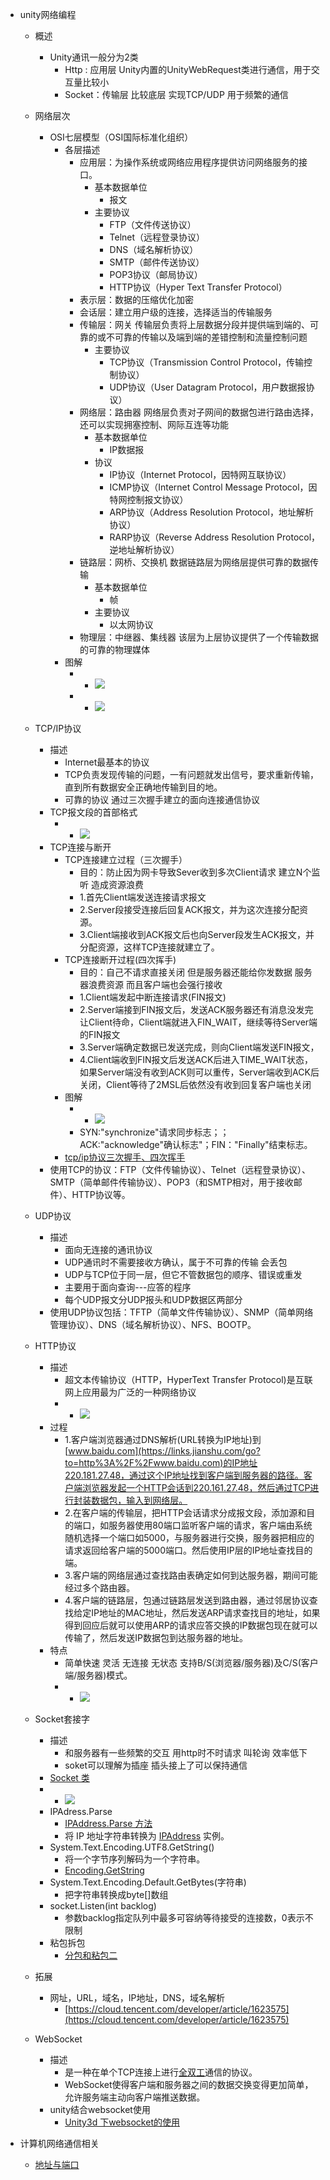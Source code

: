 *   unity网络编程
    *   概述
        *   Unity通讯一般分为2类
            *   Http : 应用层 Unity内置的UnityWebRequest类进行通信，用于交互量比较小
            *   Socket：传输层 比较底层 实现TCP/UDP 用于频繁的通信
        
    *   网络层次
        *   OSI七层模型（OSI国际标准化组织）
            *   各层描述
                *   应用层：为操作系统或网络应用程序提供访问网络服务的接口。
                    *   基本数据单位
                        *   报文
                    *   主要协议
                        *   FTP（文件传送协议）
                        *   Telnet（远程登录协议）
                        *   DNS（域名解析协议）
                        *   SMTP（邮件传送协议）
                        *   POP3协议（邮局协议）
                        *   HTTP协议（Hyper Text Transfer Protocol）
                *   表示层：数据的压缩优化加密
                *   会话层：建立用户级的连接，选择适当的传输服务
                *   传输层：网关 传输层负责将上层数据分段并提供端到端的、可靠的或不可靠的传输以及端到端的差错控制和流量控制问题
                    *   主要协议
                        *   TCP协议（Transmission Control Protocol，传输控制协议）
                        *   UDP协议（User Datagram Protocol，用户数据报协议）
                *   网络层：路由器 网络层负责对子网间的数据包进行路由选择，还可以实现拥塞控制、网际互连等功能
                    *   基本数据单位
                        *   IP数据报
                    *   协议
                        *   IP协议（Internet Protocol，因特网互联协议）
                        *   ICMP协议（Internet Control Message Protocol，因特网控制报文协议）
                        *   ARP协议（Address Resolution Protocol，地址解析协议）
                        *   RARP协议（Reverse Address Resolution Protocol，逆地址解析协议）
                *   链路层：网桥、交换机 数据链路层为网络层提供可靠的数据传输
                    *   基本数据单位
                        *   帧
                    *   主要协议
                        *   以太网协议
                *   物理层：中继器、集线器 该层为上层协议提供了一个传输数据的可靠的物理媒体
            *   图解
                *   *   ![](https://api2.mubu.com/v3/document_image/7f257e96-af51-4f93-a131-e112be29e411-11312918.jpg)
                *   *   ![](https://api2.mubu.com/v3/document_image/1f93ba44-831f-45dc-ab02-2cfded992d28-11312918.jpg)
        
    *   TCP/IP协议
        *   描述
            *   Internet最基本的协议
            *   TCP负责发现传输的问题，一有问题就发出信号，要求重新传输，直到所有数据安全正确地传输到目的地。
            *   可靠的协议 通过三次握手建立的面向连接通信协议
        *   TCP报文段的首部格式
            *   *   ![](https://api2.mubu.com/v3/document_image/7d624b1d-4d03-4957-8935-7a512a1df2ef-11312918.jpg)
        *   TCP连接与断开
            *   TCP连接建立过程（三次握手）
                *   目的：防止因为网卡导致Sever收到多次Client请求 建立N个监听 造成资源浪费
                *   1.首先Client端发送连接请求报文
                *   2.Server段接受连接后回复ACK报文，并为这次连接分配资源。
                *   3.Client端接收到ACK报文后也向Server段发生ACK报文，并分配资源，这样TCP连接就建立了。
            *   TCP连接断开过程(四次挥手)
                *   目的：自己不请求直接关闭 但是服务器还能给你发数据 服务器浪费资源 而且客户端也会强行接收
                *   1.Client端发起中断连接请求(FIN报文)
                *   2.Server端接到FIN报文后，发送ACK服务器还有消息没发完让Client待命，Client端就进入FIN\_WAIT，继续等待Server端的FIN报文
                *   3.Server端确定数据已发送完成，则向Client端发送FIN报文，
                *   4.Client端收到FIN报文后发送ACK后进入TIME\_WAIT状态，如果Server端没有收到ACK则可以重传，Server端收到ACK后 关闭，Client等待了2MSL后依然没有收到回复客户端也关闭
            *   图解
                *   *   ![](https://api2.mubu.com/v3/document_image/3523a0c7-eaf3-4ae5-a8b6-f084742e0eee-11312918.jpg)
                *   SYN:"synchronize"请求同步标志；；ACK:"acknowledge"确认标志"；FIN："Finally"结束标志。
            *   [tcp/ip协议三次握手、四次挥手](https://blog.csdn.net/weixin_43303455/article/details/119899706?utm_medium=distribute.pc_feed_v2.none-task-blog-hot-13.pc_personrecdepth_1-utm_source=distribute.pc_feed_v2.none-task-blog-hot-13.pc_personrec)
        *   使用TCP的协议：FTP（文件传输协议）、Telnet（远程登录协议）、SMTP（简单邮件传输协议）、POP3（和SMTP相对，用于接收邮件）、HTTP协议等。
    *   UDP协议
        *   描述
            *   面向无连接的通讯协议
            *   UDP通讯时不需要接收方确认，属于不可靠的传输 会丢包
            *   UDP与TCP位于同一层，但它不管数据包的顺序、错误或重发
            *   主要用于面向查询---应答的程序
            *   每个UDP报文分UDP报头和UDP数据区两部分
        *   使用UDP协议包括：TFTP（简单文件传输协议）、SNMP（简单网络管理协议）、DNS（域名解析协议）、NFS、BOOTP。
    *   HTTP协议
        *   描述
            *   超文本传输协议（HTTP，HyperText Transfer Protocol)是互联网上应用最为广泛的一种网络协议
            *   *   ![](https://api2.mubu.com/v3/document_image/6d753c8c-ad10-444e-a3ca-3f6dc0481bfb-11312918.jpg)
        *   过程
            *   1.客户端浏览器通过DNS解析(URL转换为IP地址)到[www.baidu.com](https://links.jianshu.com/go?to=http%3A%2F%2Fwww.baidu.com)的IP地址220.181.27.48，通过这个IP地址找到客户端到服务器的路径。客户端浏览器发起一个HTTP会话到220.161.27.48，然后通过TCP进行封装数据包，输入到网络层。
            *   2.在客户端的传输层，把HTTP会话请求分成报文段，添加源和目的端口，如服务器使用80端口监听客户端的请求，客户端由系统随机选择一个端口如5000，与服务器进行交换，服务器把相应的请求返回给客户端的5000端口。然后使用IP层的IP地址查找目的端。
            *   3.客户端的网络层通过查找路由表确定如何到达服务器，期间可能经过多个路由器。
            *   4.客户端的链路层，包通过链路层发送到路由器，通过邻居协议查找给定IP地址的MAC地址，然后发送ARP请求查找目的地址，如果得到回应后就可以使用ARP的请求应答交换的IP数据包现在就可以传输了，然后发送IP数据包到达服务器的地址。
        *   特点
            *   简单快速 灵活 无连接 无状态 支持B/S(浏览器/服务器)及C/S(客户端/服务器)模式。
            *   *   ![](https://api2.mubu.com/v3/document_image/17bd6f56-d971-47e7-b0d4-72bcc9a5761f-11312918.jpg)
            
    *   Socket套接字
        *   描述
            *   和服务器有一些频繁的交互 用http时不时请求 叫轮询 效率低下
            *   soket可以理解为插座 插头接上了可以保持通信
        *   [Socket 类](https://docs.microsoft.com/zh-cn/dotnet/api/system.net.sockets.socket?view=net-5.0)
        *   *   ![](https://api2.mubu.com/v3/document_image/d48e2233-6783-43b8-8efc-98da7095ba85-11312918.jpg)
        *   IPAdress.Parse
            *   [IPAddress.Parse 方法](https://docs.microsoft.com/zh-cn/dotnet/api/system.net.ipaddress.parse?view=net-5.0)
            *   将 IP 地址字符串转换为 [IPAddress](https://docs.microsoft.com/zh-cn/dotnet/api/system.net.ipaddress?view=net-5.0) 实例。
        *   System.Text.Encoding.UTF8.GetString()
            *   将一个字节序列解码为一个字符串。
            *   [Encoding.GetString](https://docs.microsoft.com/zh-cn/dotnet/api/system.text.encoding.getstring?view=net-5.0)
        *   System.Text.Encoding.Default.GetBytes(字符串)
            *   把字符串转换成byte\[\]数组
        *   socket.Listen(int backlog)
            *   参数backlog指定队列中最多可容纳等待接受的连接数，0表示不限制
        *   粘包拆包
            *   [分包和粘包二](https://blog.csdn.net/yang854426171/article/details/88764319?utm_medium=distribute.pc_relevant.none-task-blog-baidujs-3)
    *   拓展
        *   网址，URL，域名，IP地址，DNS，域名解析
            *   [https://cloud.tencent.com/developer/article/1623575](https://cloud.tencent.com/developer/article/1623575)
    *   WebSocket
        *   描述
            *   是一种在单个TCP连接上进行[全双工](https://baike.baidu.com/item/%E5%85%A8%E5%8F%8C%E5%B7%A5)通信的协议。
            *   WebSocket使得客户端和服务器之间的数据交换变得更加简单，允许服务端主动向客户端推送数据。
        *   unity结合websocket使用
            *   [Unity3d 下websocket的使用](https://blog.csdn.net/leoleocs/article/details/48824921)

*  计算机网络通信相关
   *  [地址与端口](https://blog.csdn.net/qq_41122796/article/details/80287340)